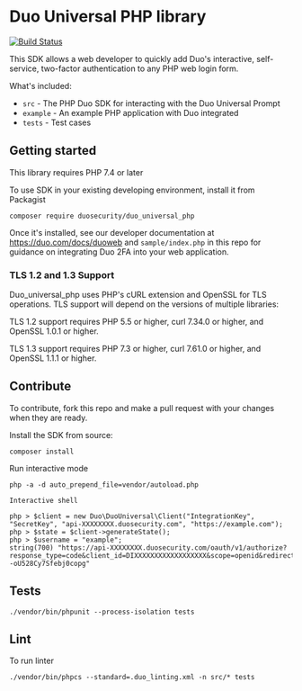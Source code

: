 # Duo Universal PHP library

[![Build Status](https://github.com/duosecurity/duo_universal_php/workflows/PHP%20CI/badge.svg)](https://github.com/duosecurity/duo_universal_php/actions)

This SDK allows a web developer to quickly add Duo's interactive, self-service, two-factor authentication to any PHP web login form.


What's included:
* `src` - The PHP Duo SDK for interacting with the Duo Universal Prompt
* `example` - An example PHP application with Duo integrated
* `tests` - Test cases

## Getting started
This library requires PHP 7.4 or later

To use SDK in your existing developing environment, install it from Packagist
```
composer require duosecurity/duo_universal_php
```
Once it's installed, see our developer documentation at https://duo.com/docs/duoweb and `sample/index.php` in this repo for guidance on integrating Duo 2FA into your web application.

### TLS 1.2 and 1.3 Support

Duo_universal_php uses PHP's cURL extension and OpenSSL for TLS operations.  TLS support will depend on the versions of multiple libraries:

TLS 1.2 support requires PHP 5.5 or higher, curl 7.34.0 or higher, and OpenSSL 1.0.1 or higher.

TLS 1.3 support requires PHP 7.3 or higher, curl 7.61.0 or higher, and OpenSSL 1.1.1 or higher.


## Contribute
To contribute, fork this repo and make a pull request with your changes when they are ready.

Install the SDK from source:
```
composer install
```

Run interactive mode
```
php -a -d auto_prepend_file=vendor/autoload.php

Interactive shell

php > $client = new Duo\DuoUniversal\Client("IntegrationKey", "SecretKey", "api-XXXXXXXX.duosecurity.com", "https://example.com");
php > $state = $client->generateState();
php > $username = "example";
string(700) "https://api-XXXXXXXX.duosecurity.com/oauth/v1/authorize?response_type=code&client_id=DIXXXXXXXXXXXXXXXXXX&scope=openid&redirect_uri=https%3A%2F%2Fexample.com&request=eyJ0eXAiOiJKV1QiLCJhbGciOiJIUzUxMiJ9.eyJzY29wZSI6Im9wZW5pZCIsInJlZGlyZWN0X3VyaSI6Imh0dHBzOlwvXC9leGFtcGxlLmNvbSIsImNsaWVudF9pZCI6IkRJWFhYWFhYWFhYWFhYWFhYWFhYIiwiaXNzIjoiRElYWFhYWFhYWFhYWFhYWFhYWFgiLCJhdWQiOiJodHRwczpcL1wvYXBpLVhYWFhYWFhYLmR1b3NlY3VyaXR5LmNvbSIsImV4cCI6MTYxMjI5OTA3Nywic3RhdGUiOiJtYjlWalFGeDNzMEswRVpidVBJMmlCVWE4N29qbWFMTUl2VksiLCJyZXNwb25zZV90eXBlIjoiY29kZSIsImR1b191bmFtZSI6ImV4YW1wbGUiLCJ1c2VfZHVvX2NvZGVfYXR0cmlidXRlIjp0cnVlfQ.8Pr02LJd0pi6rsiAf5mvzGbf51piHysHyP5PlmnMiwNIkQ0HsYED0wECilXxsIyISz--oU528Cy7Sfebj0copg"
```

## Tests
```
./vendor/bin/phpunit --process-isolation tests
```

## Lint
To run linter
```
./vendor/bin/phpcs --standard=.duo_linting.xml -n src/* tests
```
